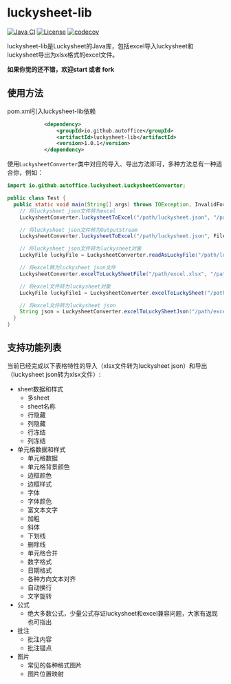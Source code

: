 luckysheet-lib
======================
[![Java CI](https://github.com/autoffice/luckysheet-lib/actions/workflows/ci.yml/badge.svg)](https://github.com/autoffice/luckysheet-lib/actions/workflows/ci.yml)
[![License](http://img.shields.io/:license-apache-brightgreen.svg)](http://www.apache.org/licenses/LICENSE-2.0.html)
[![codecov](https://codecov.io/gh/autoffice/luckysheet-lib/graph/badge.svg?token=DP021D9LUG)](https://codecov.io/gh/autoffice/luckysheet-lib)

luckysheet-lib是Luckysheet的Java库，包括excel导入luckysheet和luckysheet导出为xlsx格式的excel文件。

**如果你觉的还不错，欢迎start 或者 fork**

## 使用方法
pom.xml引入luckysheet-lib依赖
```xml
            <dependency>
                <groupId>io.github.autoffice</groupId>
                <artifactId>luckysheet-lib</artifactId>
                <version>1.0.1</version>
            </dependency>
```

使用`LuckysheetConverter`类中对应的导入、导出方法即可，多种方法总有一种适合你，例如：
```java
import io.github.autoffice.luckysheet.LuckysheetConverter;

public class Test {
  public static void main(String[] args) throws IOException, InvalidFormatException {
    // 将luckysheet json文件转为excel
    LuckysheetConverter.luckysheetToExcel("/path/luckysheet.json", "/path/excel.xlsx");

    // 将luckysheet json文件转为OutputStream
    LuckysheetConverter.luckysheetToExcel("/path/luckysheet.json", Files.newOutputStream(Paths.get("/path/excel.xlsx")));

    // 将luckysheet json文件转为luckysheet对象
    LuckyFile luckyFile = LuckysheetConverter.readAsLuckyFile("/path/luckysheet.json");

    // 将excel转为luckysheet json文件
    LuckysheetConverter.excelToLuckySheetFile("/path/excel.xlsx", "/path/luckysheet.json");

    // 将excel文件转为luckysheet对象
    LuckyFile luckyFile1 = LuckysheetConverter.excelToLuckySheet("/path/excel.xlsx");

    // 将excel文件转为luckysheet json
    String json = LuckysheetConverter.excelToLuckySheetJson("/path/excel.xlsx");
  }
}
```

## 支持功能列表
当前已经完成以下表格特性的导入（xlsx文件转为luckysheet json）和导出（luckysheet json转为xlsx文件）:
- sheet数据和样式
  - 多sheet
  - sheet名称
  - 行隐藏
  - 列隐藏
  - 行冻结
  - 列冻结
- 单元格数据和样式
  - 单元格数据
  - 单元格背景颜色
  - 边框颜色
  - 边框样式
  - 字体
  - 字体颜色
  - 富文本文字
  - 加粗
  - 斜体
  - 下划线
  - 删除线
  - 单元格合并
  - 数字格式
  - 日期格式
  - 各种方向文本对齐
  - 自动换行
  - 文字旋转
- 公式
  -  绝大多数公式，少量公式存证luckysheet和excel兼容问题，大家有返现也可指出
- 批注
  - 批注内容
  - 批注锚点
- 图片
  - 常见的各种格式图片
  - 图片位置映射